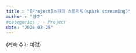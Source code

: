 ```yaml
---
title : "[Project]스파크 스트리밍(spark streaming)"
author : "금주"
#categories : - Project
date: "2020-02-25"
---
```


(계속 추가 예정)